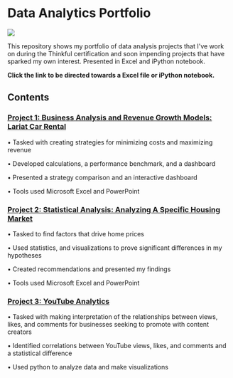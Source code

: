 # Data Analytics Portfolio

<p align=”center”> <a href=https://www.linkedin.com/in/adriansealy/> <img src=https://img.shields.io/badge/-LinkedIn-blue?style=plastic&logo=linkedin> </a> </p> 

This repository shows my portfolio of data analysis projects that I've work on during the Thinkful certification and soon impending projects that have sparked my own interest. Presented in Excel and iPython notebook. 

**Click the link to be directed towards a Excel file or iPython notebook.**

## Contents

### [Project 1: Business Analysis and Revenue Growth Models: Lariat Car Rental](https://github.com/AdrianKSealy/AdrianKSealy.io/blob/main/Lariat_car_costs.xlsx)

•	Tasked with creating strategies for minimizing costs and maximizing revenue

•	Developed calculations, a performance benchmark, and a dashboard  

•	Presented a strategy comparison and an interactive dashboard

•	Tools used Microsoft Excel and PowerPoint

### [Project 2: Statistical Analysis: Analyzing A Specific Housing Market](https://github.com/AdrianKSealy/AdrianKSealy.io/blob/main/Capstone%20housing%20II.xlsx)

•	Tasked to find factors that drive home prices

•	Used statistics, and visualizations to prove significant differences in my hypotheses

•	Created recommendations and presented my findings

•	Tools used Microsoft Excel and PowerPoint

### [Project 3: YouTube Analytics](https://github.com/AdrianKSealy/AdrianKSealy.io/blob/main/Capstone_III_2.ipynb)

•	Tasked with making interpretation of the relationships between views, likes, and comments for businesses seeking to promote with content creators

•	Identified correlations between YouTube views, likes, and comments and a statistical difference

•	Used python to analyze data and make visualizations
